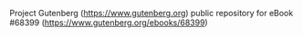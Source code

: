 Project Gutenberg (https://www.gutenberg.org) public repository for eBook #68399 (https://www.gutenberg.org/ebooks/68399)
